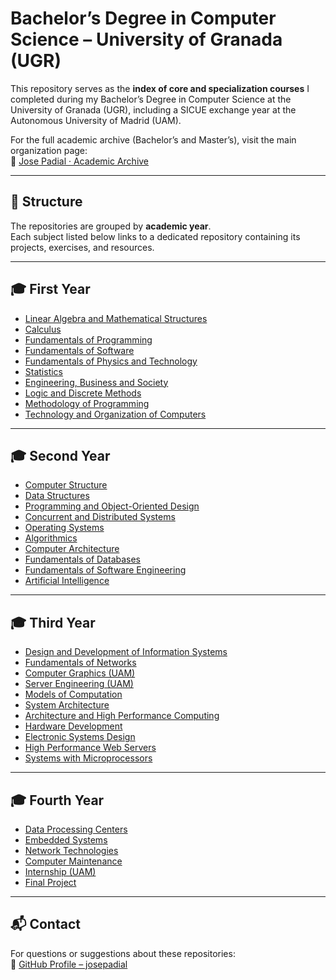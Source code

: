 # Bachelor’s Degree in Computer Science – University of Granada (UGR)

This repository serves as the **index of core and specialization courses** I completed during my Bachelor’s Degree in Computer Science at the University of Granada (UGR), including a SICUE exchange year at the Autonomous University of Madrid (UAM).

For the full academic archive (Bachelor’s and Master’s), visit the main organization page:  
📂 [Jose Padial · Academic Archive](https://github.com/josepadial-edu)

---

## 📅 Structure
The repositories are grouped by **academic year**.  
Each subject listed below links to a dedicated repository containing its projects, exercises, and resources.

---

## 🎓 First Year
- [Linear Algebra and Mathematical Structures](https://github.com/josepadial-edu/UGR_GII_ALEM)
- [Calculus](https://github.com/josepadial-edu/UGR_GII_CA)
- [Fundamentals of Programming](https://github.com/josepadial-edu/UGR_GII_FP)
- [Fundamentals of Software](https://github.com/josepadial-edu/UGR_GII_FS)
- [Fundamentals of Physics and Technology](https://github.com/josepadial-edu/UGR_GII_FFT)
- [Statistics](https://github.com/josepadial-edu/UGR_GII_ES)
- [Engineering, Business and Society](https://github.com/josepadial-edu/UGR_GII_IES)
- [Logic and Discrete Methods](https://github.com/josepadial-edu/UGR_GII_LOG)
- [Methodology of Programming](https://github.com/josepadial-edu/UGR_GII_MP)
- [Technology and Organization of Computers](https://github.com/josepadial-edu/UGR_GII_TOC)

---

## 🎓 Second Year
- [Computer Structure](https://github.com/josepadial-edu/UGR_GII_CS)
- [Data Structures](https://github.com/josepadial-edu/UGR_GII_DS)
- [Programming and Object-Oriented Design](https://github.com/josepadial-edu/UGR_GII_OOP)
- [Concurrent and Distributed Systems](https://github.com/josepadial-edu/UGR_GII_CDS)
- [Operating Systems](https://github.com/josepadial-edu/UGR_GII_OS)
- [Algorithmics](https://github.com/josepadial-edu/UGR_GII_ALG)
- [Computer Architecture](https://github.com/josepadial-edu/UGR_GII_ARC)
- [Fundamentals of Databases](https://github.com/josepadial-edu/UGR_GII_DB)
- [Fundamentals of Software Engineering](https://github.com/josepadial-edu/UGR_GII_FSE)
- [Artificial Intelligence](https://github.com/josepadial-edu/UGR_GII_AI)

---

## 🎓 Third Year
- [Design and Development of Information Systems](https://github.com/josepadial-edu/UGR_GII_DDIS)
- [Fundamentals of Networks](https://github.com/josepadial-edu/UGR_GII_NET)
- [Computer Graphics (UAM)](https://github.com/josepadial-edu/UAM_GII_CG)
- [Server Engineering (UAM)](https://github.com/josepadial-edu/UAM_GII_SE)
- [Models of Computation](https://github.com/josepadial-edu/UGR_GII_MC)
- [System Architecture](https://github.com/josepadial-edu/UGR_GII_SA)
- [Architecture and High Performance Computing](https://github.com/josepadial-edu/UGR_GII_AHPC)
- [Hardware Development](https://github.com/josepadial-edu/UGR_GII_HD)
- [Electronic Systems Design](https://github.com/josepadial-edu/UGR_GII_ESD)
- [High Performance Web Servers](https://github.com/josepadial-edu/UGR_GII_HPWS)
- [Systems with Microprocessors](https://github.com/josepadial-edu/UGR_GII_SM)

---

## 🎓 Fourth Year
- [Data Processing Centers](https://github.com/josepadial-edu/UGR_GII_DPC)
- [Embedded Systems](https://github.com/josepadial-edu/UGR_GII_ESYS)
- [Network Technologies](https://github.com/josepadial-edu/UGR_GII_NT)
- [Computer Maintenance](https://github.com/josepadial-edu/UGR_GII_CM)
- [Internship (UAM)](https://github.com/josepadial-edu/UAM_GII_INT)
- [Final Project](https://github.com/josepadial-edu/UGR_GII_FYP)

---

## 📬 Contact
For questions or suggestions about these repositories:  
🔗 [GitHub Profile – josepadial](https://github.com/josepadial)


